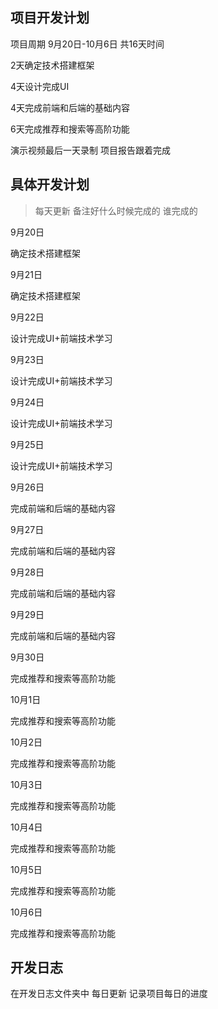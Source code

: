 ## 项目开发计划

项目周期 9月20日-10月6日 共16天时间

2天确定技术搭建框架

4天设计完成UI

4天完成前端和后端的基础内容

6天完成推荐和搜索等高阶功能

演示视频最后一天录制 项目报告跟着完成

## 具体开发计划

>每天更新 备注好什么时候完成的 谁完成的

9月20日

确定技术搭建框架

9月21日

确定技术搭建框架

9月22日

设计完成UI+前端技术学习

9月23日

设计完成UI+前端技术学习

9月24日

设计完成UI+前端技术学习

9月25日

设计完成UI+前端技术学习

9月26日

完成前端和后端的基础内容

9月27日

完成前端和后端的基础内容

9月28日

完成前端和后端的基础内容

9月29日

完成前端和后端的基础内容

9月30日

完成推荐和搜索等高阶功能

10月1日

完成推荐和搜索等高阶功能

10月2日

完成推荐和搜索等高阶功能

10月3日

完成推荐和搜索等高阶功能

10月4日

完成推荐和搜索等高阶功能

10月5日

完成推荐和搜索等高阶功能

10月6日

完成推荐和搜索等高阶功能

## 开发日志

在开发日志文件夹中 每日更新 记录项目每日的进度